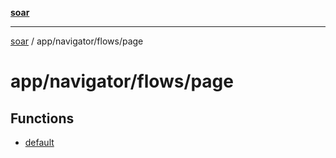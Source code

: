 [**soar**](../../../../README.md)

***

[soar](../../../../modules.md) / app/navigator/flows/page

# app/navigator/flows/page

## Functions

- [default](functions/default.md)
